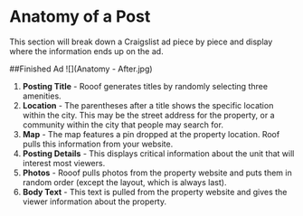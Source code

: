 # Anatomy of a Post
This section will break down a Craigslist ad piece by piece and display where the information ends up on the ad.

##Finished Ad
![](Anatomy - After.jpg)
1. **Posting Title** - Rooof generates titles by randomly selecting three amenities.
2. **Location** - The parentheses after a title shows the specific location within the city. This may be the street address for the property, or a community within the city that people may search for.
3. **Map** - The map features a pin dropped at the property location. Roof pulls this information from your website.
4. **Posting Details** - This displays critical information about the unit that will interest most viewers.
5. **Photos** - Rooof pulls photos from the property website and puts them in random order (except the layout, which is always last).
6. **Body Text** - This text is pulled from the property website and gives the viewer information about the property.